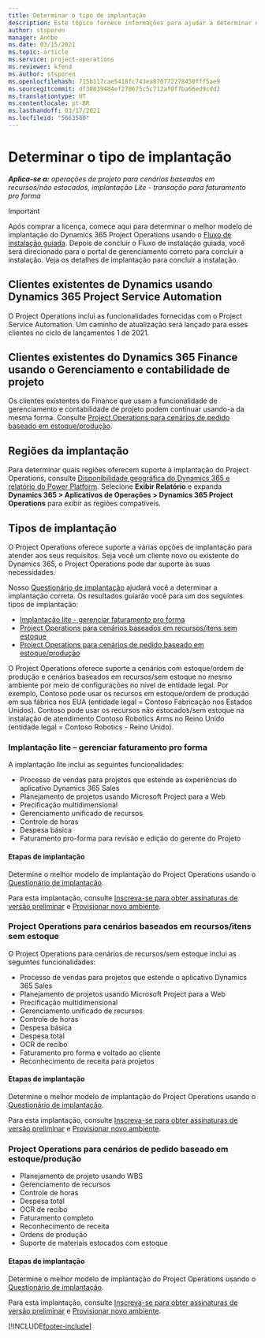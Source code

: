 ```yaml
---
title: Determinar o tipo de implantação
description: Este tópico fornece informações para ajudar a determinar o tipo de implantação correto do Project Operations para a sua empresa.
author: stsporen
manager: Annbe
ms.date: 03/15/2021
ms.topic: article
ms.service: project-operations
ms.reviewer: kfend
ms.author: stsporen
ms.openlocfilehash: 715b117cae5418fc743ea870772278450fff5ae9
ms.sourcegitcommit: df30839484ef278675c5c712af0f7ba66ed9cdd3
ms.translationtype: HT
ms.contentlocale: pt-BR
ms.lasthandoff: 03/17/2021
ms.locfileid: "5663580"
---
```

# <a name="determine-your-deployment-type"></a>Determinar o tipo de implantação

_**Aplica-se a:** operações de projeto para cenários baseados em recursos/não estocados, implantação Lite - transação para faturamento pro forma_

> [!IMPORTANT]
> Após comprar a licença, comece aqui para determinar o melhor modelo de implantação do Dynamics 365 Project Operations usando o [Fluxo de instalação guiada](https://aka.ms/provisionprojectoperations).
> Depois de concluir o Fluxo de instalação guiada, você será direcionado para o portal de gerenciamento correto para concluir a instalação. Veja os detalhes de implantação para concluir a instalação.


## <a name="existing-customers-of-dynamics-using-dynamics-365-project-service-automation"></a>Clientes existentes de Dynamics usando Dynamics 365 Project Service Automation
O Project Operations inclui as funcionalidades fornecidas com o Project Service Automation. Um caminho de atualização será lançado para esses clientes no ciclo de lançamentos 1 de 2021.

## <a name="existing-customers-of-dynamics-365-finance-using-project-management-and-accounting"></a>Clientes existentes do Dynamics 365 Finance usando o Gerenciamento e contabilidade de projeto 

Os clientes existentes do Finance que usam a funcionalidade de gerenciamento e contabilidade de projeto podem continuar usando-a da mesma forma. Consulte [Project Operations para cenários de pedido baseado em estoque/produção](#pma).


## <a name="deployment-regions"></a>Regiões da implantação
Para determinar quais regiões oferecem suporte à implantação do Project Operations, consulte [Disponibilidade geográfica do Dynamics 365 e relatório do Power Platform](https://dynamics.microsoft.com/en-us/geographic-availability/). Selecione **Exibir Relatório** e expanda **Dynamics 365 > Aplicativos de Operações > Dynamics 365 Project Operations** para exibir as regiões compatíveis.

## <a name="deployment-types"></a>Tipos de implantação
O Project Operations oferece suporte a várias opções de implantação para atender aos seus requisitos. Seja você um cliente novo ou existente do Dynamics 365, o Project Operations pode dar suporte às suas necessidades.

Nosso [Questionário de implantação](https://aka.ms/provisionprojectoperations) ajudará você a determinar a implantação correta. Os resultados guiarão você para um dos seguintes tipos de implantação:

- [Implantação lite - gerenciar faturamento pro forma](#lite)
- [Project Operations para cenários baseados em recursos/itens sem estoque](#integrated)
- [Project Operations para cenários de pedido baseado em estoque/produção](#pma)

O Project Operations oferece suporte a cenários com estoque/ordem de produção e cenários baseados em recursos/sem estoque no mesmo ambiente por meio de configurações no nível de entidade legal. Por exemplo, Contoso pode usar os recursos em estoque/ordem de produção em sua fábrica nos EUA (entidade legal = Contoso Fabricação nos Estados Unidos). Contoso pode usar os recursos não estocados/sem estoque na instalação de atendimento Contoso Robotics Arms no Reino Unido (entidade legal = Contoso Robotics - Reino Unido).

### <a name="lite-deployment---deal-to-proforma-invoicing"></a><a  name="lite"></a>Implantação lite – gerenciar faturamento pro forma

A implantação lite inclui as seguintes funcionalidades:

- Processo de vendas para projetos que estende as experiências do aplicativo Dynamics 365 Sales
- Planejamento de projetos usando Microsoft Project para a Web
- Precificação multidimensional
- Gerenciamento unificado de recursos
- Controle de horas
- Despesa básica
- Faturamento pro-forma para revisão e edição do gerente do Projeto 

#### <a name="deployment-steps"></a>Etapas de implantação
Determine o melhor modelo de implantação do Project Operations usando o [Questionário de implantação](https://aka.ms/provisionprojectoperations).

Para esta implantação, consulte [Inscreva-se para obter assinaturas de versão preliminar](lite-preview-subscription-sign-up.md) e [Provisionar novo ambiente](lite-deployment.md). 


### <a name="project-operations-for-resourcenon-stocked-scenarios"></a><a name="integrated"></a>Project Operations para cenários baseados em recursos/itens sem estoque
O Project Operations para cenários de recursos/sem estoque inclui as seguintes funcionalidades:
 
- Processo de vendas para projetos que estende o aplicativo Dynamics 365 Sales
- Planejamento de projetos usando Microsoft Project para a Web
- Precificação multidimensional
- Gerenciamento unificado de recursos
- Controle de horas
- Despesa básica
- Despesa total
- OCR de recibo
- Faturamento pro forma e voltado ao cliente 
- Reconhecimento de receita para projetos

#### <a name="deployment-steps"></a>Etapas de implantação
Determine o melhor modelo de implantação do Project Operations usando o [Questionário de implantação](https://aka.ms/provisionprojectoperations).

Para esta implantação, consulte [Inscreva-se para obter assinaturas de versão preliminar](resource-sign-up-preview-subscription.md) e [Provisionar novo ambiente](resource-provision-new-environment.md). 


### <a name="project-operations-for-stockedproduction-order-scenarios"></a><a name="pma"></a>Project Operations para cenários de pedido baseado em estoque/produção

- Planejamento de projeto usando WBS
- Gerenciamento de recursos
- Controle de horas
- Despesa total
- OCR de recibo
- Faturamento completo
- Reconhecimento de receita
- Ordens de produção
- Suporte de materiais estocados com estoque

#### <a name="deployment-steps"></a>Etapas de implantação
Determine o melhor modelo de implantação do Project Operations usando o [Questionário de implantação](https://aka.ms/provisionprojectoperations).

Para esta implantação, consulte [Inscreva-se para obter assinaturas de versão preliminar](https://docs.microsoft.com/dynamics365/fin-ops-core/dev-itpro/dev-tools/sign-up-preview-subscription?toc=/dynamics365/finance/toc.json) e [Provisionar novo ambiente](https://docs.microsoft.com/dynamics365/fin-ops-core/dev-itpro/deployment/deploy-demo-environment?toc=/dynamics365/finance/toc.json). 



[!INCLUDE[footer-include](../includes/footer-banner.md)]
